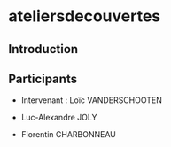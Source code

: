 # ateliersdecouvertes

## Introduction

## Participants

- Intervenant : Loïc VANDERSCHOOTEN

- Luc-Alexandre JOLY

- Florentin CHARBONNEAU